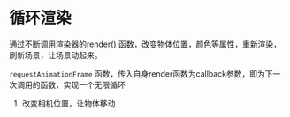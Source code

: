 # 循环渲染

通过不断调用渲染器的render() 函数，改变物体位置，颜色等属性，重新渲染，刷新场景，让场景动起来。

`requestAnimationFrame` 函数，传入自身render函数为callback参数，即为下一次调用的函数，实现一个无限循环

1. 改变相机位置，让物体移动


